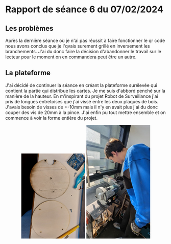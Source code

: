 # Rapport de séance 6 du 07/02/2024

## Les problèmes
Après la dernière séance où je n'ai pas réussit à faire fonctionner le qr code nous avons conclus que je l'qvais surement grillé en inversement les branchements. J'ai du donc faire la décision d'abandonner le travail sur le lecteur pour le moment on en commandera peut être un autre.

## La plateforme
J'ai décidé de continuer la séance en créant la plateforme surélevée qui contient la partie qui distribue les cartes. Je me suis d'abbord penché sur la manière de la hauteur. En m'inspirant du projet Robot de Surveillance j'ai pris de longues entretoises que j'ai vissé entre les deux plaques de bois. J'avais besoin de visses de +-10mm mais il n'y en avait plus j'ai du donc couper des vis de 20mm à la pince. J'ai enfin pu tout mettre ensemble et on commence à voir la forme entière du projet.

<p align="middle">
    <img src="/Images Diverses/2 plaques.jpg" width="200" />
    <img src="/Images Diverses/cv te meuler.jpg" width="200" />
</p>

